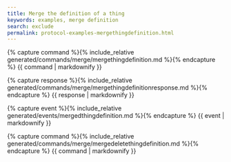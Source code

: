 ```yaml
---
title: Merge the definition of a thing 
keywords: examples, merge definition 
search: exclude 
permalink: protocol-examples-mergethingdefinition.html
---
```


{% capture command %}{% include_relative generated/commands/merge/mergethingdefinition.md %}{% endcapture %} {{ command
| markdownify }}

{% capture response %}{% include_relative generated/commands/merge/mergethingdefinitionresponse.md %}{% endcapture %} {{
response | markdownify }}

{% capture event %}{% include_relative generated/events/mergedthingdefinition.md %}{% endcapture %} {{ event |
markdownify }}

{% capture command %}{% include_relative generated/commands/merge/mergedeletethingdefinition.md %}{% endcapture %} {{
command | markdownify }}

